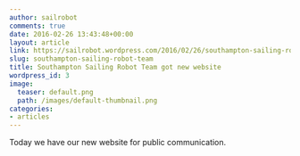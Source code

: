 ```yaml
---
author: sailrobot
comments: true
date: 2016-02-26 13:43:48+00:00
layout: article
link: https://sailrobot.wordpress.com/2016/02/26/southampton-sailing-robot-team/
slug: southampton-sailing-robot-team
title: Southampton Sailing Robot Team got new website
wordpress_id: 3
image:
  teaser: default.png
  path: /images/default-thumbnail.png
categories:
- articles
---
```


Today we have our new website for public communication.
